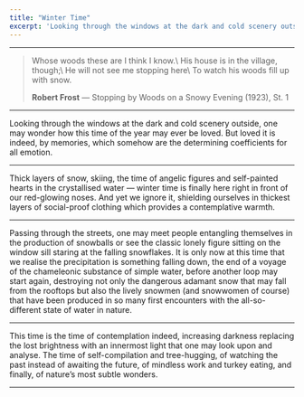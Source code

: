 ```yaml
---
title: "Winter Time"
excerpt: 'Looking through the windows at the dark and cold scenery outside, one may wonder how this time of the year may ever be loved.'
---
```


---

> Whose woods these are I think I know.\\
> His house is in the village, though;\\
> He will not see me stopping here\\
> To watch his woods fill up with snow.
> <footer><strong>Robert Frost</strong> &mdash; Stopping by Woods on a Snowy Evening (1923), St. 1</footer>

---

Looking through the windows at the dark and cold scenery outside,
one may wonder how this time of the year may ever be loved.
But loved it is indeed, by memories,
which somehow are the determining coefficients for all emotion.

---

Thick layers of snow, skiing, the time of angelic figures and self-painted hearts in the crystallised water — 
winter time is finally here right in front of our red-glowing noses. 
And yet we ignore it, shielding ourselves in thickest layers of social-proof clothing which provides a contemplative warmth.

---

Passing through the streets, one may meet people entangling themselves in the production of snowballs 
or see the classic lonely figure sitting on the window sill staring at the falling snowflakes. 
It is only now at this time that we realise the precipitation is something falling down, 
the end of a voyage of the chameleonic substance of simple water, before another loop may start again, 
destroying not only the dangerous adamant snow that may fall from the rooftops but also the lively snowmen 
(and snowwomen of course) that have been produced in so many first encounters with the all-so-different state of water in nature.

---

This time is the time of contemplation indeed, 
increasing darkness replacing the lost brightness with an innermost light that one may look upon and analyse. 
The time of self-compilation and tree-hugging, of watching the past instead of awaiting the future, 
of mindless work and turkey eating, and finally, of nature’s most subtle wonders.

---
